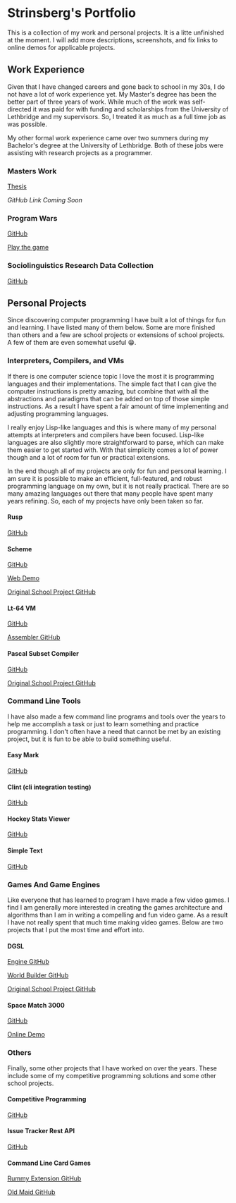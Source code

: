 # Strinsberg's Portfolio

<div class=abstract>
  This is a collection of my work and personal projects. It is a litte unfinished at the moment. I will add more descriptions, screenshots, and fix links to online demos for applicable projects.
</div>

<!--** snippets/navigation.md **-->


## Work Experience

Given that I have changed careers and gone back to school in my 30s, I do not have a lot of work experience yet. My Master's degree has been the better part of three years of work. While much of the work was self-directed it was paid for with funding and scholarships from the University of Lethbridge and my supervisors. So, I treated it as much as a full time job as was possible.

My other formal work experience came over two summers during my Bachelor's degree at the University of Lethbridge. Both of these jobs were assisting with research projects as a programmer.

### Masters Work

[Thesis](https://hdl.handle.net/10133/6638)

*GitHub Link Coming Soon* <!--[Github](https://github.com/strinsberg/masters)-->


### Program Wars

[GitHub](https://github.com/strinsberg/Program-Wars)

[Play the game](https://program-wars.firebaseapp.com)


### Sociolinguistics Research Data Collection

[GitHub](https://github.com/slrg_data)


## Personal Projects

Since discovering computer programming I have built a lot of things for fun and learning. I have listed many of them below. Some are more finished than others and a few are school projects or extensions of school projects. A few of them are even somewhat useful 😁.

### Interpreters, Compilers, and VMs

If there is one computer science topic I love the most it is programming languages and their implementations. The simple fact that I can give the computer instructions is pretty amazing, but combine that with all the abstractions and paradigms that can be added on top of those simple instructions. As a result I have spent a fair amount of time implementing and adjusting programming languages.

I really enjoy Lisp-like languages and this is where many of my personal attempts at interpreters and compilers have been focused. Lisp-like languages are also slightly more straightforward to parse, which can make them easier to get started with. With that simplicity comes a lot of power though and a lot of room for fun or practical extensions.

In the end though all of my projects are only for fun and personal learning. I am sure it is possible to make an efficient, full-featured, and robust programming language on my own, but it is not really practical. There are so many amazing languages out there that many people have spent many years refining. So, each of my projects have only been taken so far.

#### Rusp

[GitHub](https://github.com/strinsberg/rusp)

#### Scheme 

[GitHub](https://github.com/strinsberg/my-scheme)

[Web Demo](/)

[Original School Project GitHub](/)

#### Lt-64 VM

[GitHub](https://github.com/strinsberg/lt64)

[Assembler GitHub](https://github.com/strinsberg/lt64-asm)

#### Pascal Subset Compiler

[GitHub](https://github.com/strinsberg/plcc)

[Original School Project GitHub](https://github.com/strinsberg/pl_compiler)


### Command Line Tools

I have also made a few command line programs and tools over the years to help me accomplish a task or just to learn something and practice programming. I don't often have a need that cannot be met by an existing project, but it is fun to be able to build something useful.

#### Easy Mark
[GitHub](https://github.com/strinsberg/easy-mark)

#### Clint (cli integration testing)
[GitHub](https://github.com/strinsberg/clint)

#### Hockey Stats Viewer

[GitHub](https://github.com/strinsberg/hockey-stats)

#### Simple Text

[GitHub](https://github.com/strinsberg/simple-text)

### Games And Game Engines

Like everyone that has learned to program I have made a few video games. I find I am generally more interested in creating the games architecture and algorithms than I am in writing a compelling and fun video game. As a result I have not really spent that much time making video games. Below are two projects that I put the most time and effort into.

#### DGSL

[Engine GitHub](https://github.com/strinsberg/dgsl-text-adventure-engine)

[World Builder GitHub](https://github.com/strinsberg/dgsl-world-editor)

[Original School Project GitHub](https://github.com/strinsberg/good-ship-lethbridge)

#### Space Match 3000

[GitHub](https://github.com/strinsberg/space-match-3000)

[Online Demo](/space-match-demo)


### Others

Finally, some other projects that I have worked on over the years. These include some of my competitive programming solutions and some other school projects.

#### Competitive Programming

[GitHub](https://github.com/strinsberg/competitive-programming)

#### Issue Tracker Rest API

[GitHub](https://github.com/strinsberg/tracker-express)

#### Command Line Card Games

[Rummy Extension GitHub](https://github.com/strinsberg/card-game-extravaganza)

[Old Maid GitHub](https://github.com/strinsberg/old-maid)

